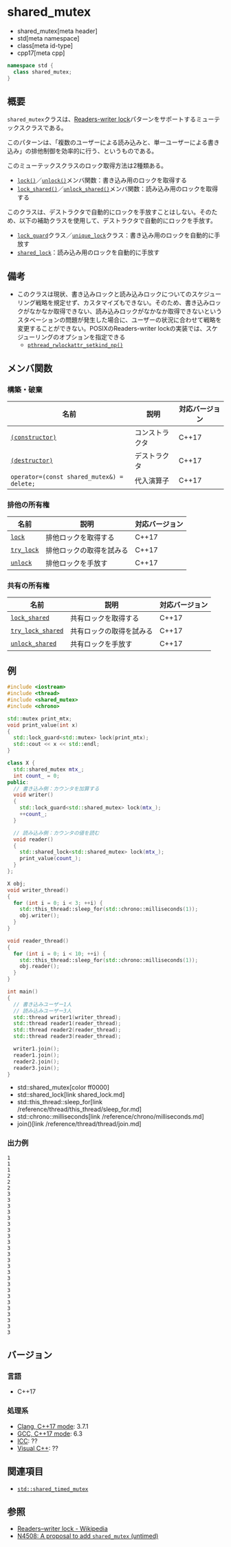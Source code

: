 # shared_mutex
* shared_mutex[meta header]
* std[meta namespace]
* class[meta id-type]
* cpp17[meta cpp]

```cpp
namespace std {
  class shared_mutex;
}
```

## 概要
`shared_mutex`クラスは、[Readers-writer lock](https://en.wikipedia.org/wiki/Readers%E2%80%93writer_lock)パターンをサポートするミューテックスクラスである。

このパターンは、「複数のユーザーによる読み込みと、単一ユーザーによる書き込み」の排他制御を効率的に行う、というものである。

このミューテックスクラスのロック取得方法は2種類ある。

- [`lock()`](shared_mutex/lock.md)／[`unlock()`](shared_mutex/unlock.md)メンバ関数：書き込み用のロックを取得する
- [`lock_shared()`](shared_mutex/lock_shared.md)／[`unlock_shared()`](shared_mutex/unlock_shared.md)メンバ関数：読み込み用のロックを取得する


このクラスは、デストラクタで自動的にロックを手放すことはしない。そのため、以下の補助クラスを使用して、デストラクタで自動的にロックを手放す。

- [`lock_guard`](/reference/mutex/lock_guard.md)クラス／[`unique_lock`](/reference/mutex/unique_lock.md)クラス：書き込み用のロックを自動的に手放す
- [`shared_lock`](/reference/shared_mutex/shared_lock.md)：読み込み用のロックを自動的に手放す


## 備考
- このクラスは現状、書き込みロックと読み込みロックについてのスケジューリング戦略を規定せず、カスタマイズもできない。そのため、書き込みロックがなかなか取得できない、読み込みロックがなかなか取得できないというスタベーションの問題が発生した場合に、ユーザーの状況に合わせて戦略を変更することができない。POSIXのReaders-writer lockの実装では、スケジューリングのオプションを指定できる
    - [`pthread_rwlockattr_setkind_np()`](https://linuxjm.osdn.jp/html/LDP_man-pages/man3/pthread_rwlockattr_setkind_np.3.html)


## メンバ関数
### 構築・破棄

| 名前 | 説明 | 対応バージョン |
|-------------------------------------|--------------------------------------------|-------|
| [`(constructor)`](shared_mutex/op_constructor.md) | コンストラクタ | C++17 |
| [`(destructor)`](shared_mutex/op_destructor.md)   | デストラクタ | C++17 |
| `operator=(const shared_mutex&) = delete;`        | 代入演算子 | C++17 |


### 排他の所有権

| 名前 | 説明 | 対応バージョン |
|-------------------------------------|--------------------------------------------|-------|
| [`lock`](shared_mutex/lock.md)           | 排他ロックを取得する | C++17 |
| [`try_lock`](shared_mutex/try_lock.md)   | 排他ロックの取得を試みる | C++17 |
| [`unlock`](shared_mutex/unlock.md)       | 排他ロックを手放す | C++17 |


### 共有の所有権

| 名前 | 説明 | 対応バージョン |
|-------------------------------------|--------------------------------------------|-------|
| [`lock_shared`](shared_mutex/lock_shared.md)           | 共有ロックを取得する | C++17 |
| [`try_lock_shared`](shared_mutex/try_lock_shared.md)   | 共有ロックの取得を試みる | C++17 |
| [`unlock_shared`](shared_mutex/unlock_shared.md)       | 共有ロックを手放す | C++17 |


## 例
```cpp example
#include <iostream>
#include <thread>
#include <shared_mutex>
#include <chrono>

std::mutex print_mtx;
void print_value(int x)
{
  std::lock_guard<std::mutex> lock(print_mtx);
  std::cout << x << std::endl;
}

class X {
  std::shared_mutex mtx_;
  int count_ = 0;
public:
  // 書き込み側：カウンタを加算する
  void writer()
  {
    std::lock_guard<std::shared_mutex> lock(mtx_);
    ++count_;
  }

  // 読み込み側：カウンタの値を読む
  void reader()
  {
    std::shared_lock<std::shared_mutex> lock(mtx_);
    print_value(count_);
  }
};

X obj;
void writer_thread()
{
  for (int i = 0; i < 3; ++i) {
    std::this_thread::sleep_for(std::chrono::milliseconds(1));
    obj.writer();
  }
}

void reader_thread()
{
  for (int i = 0; i < 10; ++i) {
    std::this_thread::sleep_for(std::chrono::milliseconds(1));
    obj.reader();
  }
}

int main()
{
  // 書き込みユーザー1人
  // 読み込みユーザー3人
  std::thread writer1(writer_thread);
  std::thread reader1(reader_thread);
  std::thread reader2(reader_thread);
  std::thread reader3(reader_thread);

  writer1.join();
  reader1.join();
  reader2.join();
  reader3.join();
}
```
* std::shared_mutex[color ff0000]
* std::shared_lock[link shared_lock.md]
* std::this_thread::sleep_for[link /reference/thread/this_thread/sleep_for.md]
* std::chrono::milliseconds[link /reference/chrono/milliseconds.md]
* join()[link /reference/thread/thread/join.md]

### 出力例
```
1
1
1
2
2
2
3
3
3
3
3
3
3
3
3
3
3
3
3
3
3
3
3
3
3
3
3
3
3
3
```

## バージョン
### 言語
- C++17

### 処理系
- [Clang, C++17 mode](/implementation.md#clang): 3.7.1
- [GCC, C++17 mode](/implementation.md#gcc): 6.3
- [ICC](/implementation.md#icc): ??
- [Visual C++](/implementation.md#visual_cpp): ??


## 関連項目
- [`std::shared_timed_mutex`](shared_timed_mutex.md)


## 参照
- [Readers–writer lock - Wikipedia](https://en.wikipedia.org/wiki/Readers%E2%80%93writer_lock)
- [N4508: A proposal to add `shared_mutex` (untimed)](http://www.open-std.org/jtc1/sc22/wg21/docs/papers/2015/n4508.html)
